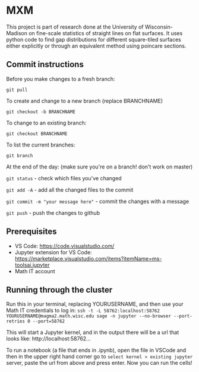 # MXM
This project is part of research done at the University of Wisconsin-Madison on fine-scale statistics of straight lines on flat surfaces. It uses python code to find gap distributions for different square-tiled surfaces either explicitly or through an equivalent method using poincare sections.

## Commit instructions
Before you make changes to a fresh branch:  

`git pull` 

To create and change to a new branch (replace BRANCHNAME)  

`git checkout -b BRANCHNAME`

To change to an existing branch:  

`git checkout BRANCHNAME`

To list the current branches:  

`git branch`

At the end of the day: (make sure you're on a branch! don't work on master)  

`git status` - check which files you've changed

`git add -A` - add all the changed files to the commit

`git commit -m "your message here"` - commit the changes with a message  

`git push` - push the changes to github


## Prerequisites 
- VS Code: https://code.visualstudio.com/
- Jupyter extension for VS Code: https://marketplace.visualstudio.com/items?itemName=ms-toolsai.jupyter
- Math IT account 


## Running through the cluster
Run this in your terminal, replacing YOURUSERNAME, and then use your Math IT credentials to log in:
`ssh -t -L 58762:localhost:58762 YOURUSERNAME@magma2.math.wisc.edu sage -n jupyter --no-browser --port-retries 0 --port=58762`

This will start a Jupyter kernel, and in the output there will be a url that looks like: http://localhost:58762... 

To run a notebook (a file that ends in .ipynb), open the file in VSCode and then in the upper right hand corner go to 
`select kernel > existing jupyter` server, paste the url from above and press enter. Now you can run the cells!

